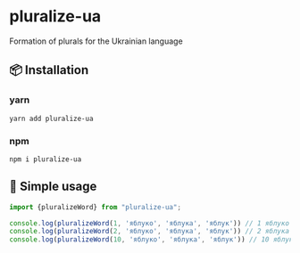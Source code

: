 # pluralize-ua
Formation of plurals for the Ukrainian language

## 📦 Installation
### yarn
`yarn add pluralize-ua`

### npm
`npm i pluralize-ua`

## 🔧 Simple usage
```js
import {pluralizeWord} from "pluralize-ua";

console.log(pluralizeWord(1, 'яблуко', 'яблука', 'яблук')) // 1 яблуко
console.log(pluralizeWord(2, 'яблуко', 'яблука', 'яблук')) // 2 яблука
console.log(pluralizeWord(10, 'яблуко', 'яблука', 'яблук')) // 10 яблук
```
